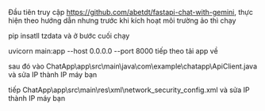 Đầu tiên truy cập https://github.com/abetdt/fastapi-chat-with-gemini, thực hiện theo hướng dẫn nhưng trước khi kích hoạt môi trường ảo thì chạy

 pip insatll tzdata 
và ở bước cuối chạy

uvicorn main:app --host 0.0.0.0 --port 8000
tiếp theo tải app về

sau đó vào ChatApp\app\src\main\java\com\example\chatapp\ApiClient.java và sửa IP thành IP máy bạn

tiếp ChatApp\app\src\main\res\xml\network_security_config.xml và sửa IP thành IP máy bạn
